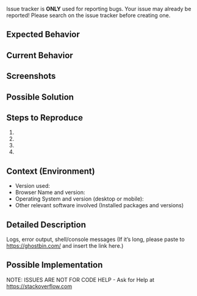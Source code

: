 Issue tracker is **ONLY** used for reporting bugs.
Your issue may already be reported! Please search on the issue tracker before creating one.

<!--- Provide a general summary of the issue in the Title above -->

## Expected Behavior

<!--- Tell us what should happen -->

## Current Behavior

<!--- Tell us what happens instead of the expected behavior -->

## Screenshots

## Possible Solution

<!--- Not obligatory, but suggest a fix/reason for the bug, -->

## Steps to Reproduce

<!--- Provide a link to a live example, or an unambiguous set of steps to -->
<!--- reproduce this bug. Include code to reproduce, if relevant -->

1.
2.
3.
4.

## Context (Environment)

<!--- How has this issue affected you? What are you trying to accomplish? -->
<!--- Providing context helps us come up with a solution that is most useful in the real world -->

<!--- Provide a general summary of the issue in the Title above -->
<!--- Include as many relevant details about the environment you experienced the bug in -->

- Version used:
- Browser Name and version:
- Operating System and version (desktop or mobile):
- Other relevant software involved (Installed packages and versions)

## Detailed Description

<!--- Provide a detailed description of the change or addition you are proposing -->

Logs, error output, shell/console messages
(If it’s long, please paste to https://ghostbin.com/ and insert the link here.)

## Possible Implementation

<!--- Not obligatory, but suggest an idea for implementing addition or change -->

NOTE: ISSUES ARE NOT FOR CODE HELP - Ask for Help at https://stackoverflow.com
